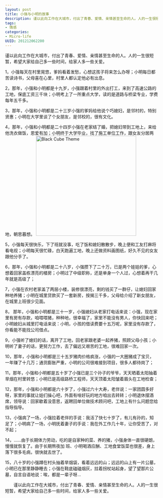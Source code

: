 ```yaml
---
layout: post
title: 小强与小明的故事
description: 谨以此向工作在大城市，付出了青春、爱情、亲情甚至生命的人。人的一生很短暂，希望大家给自己多一些时间，给家人多一些关爱。
tags: 
- 情感 
categories:
- Micro-life
UUID: 201212062200
---
```


谨以此向工作在大城市，付出了青春、爱情、亲情甚至生命的人。人的一生很短暂，希望大家给自己多一些时间，给家人多一些关爱。

1，小强每天在村里晃悠，爹妈看着发愁，心想这孩子将来怎么办呀；小明每日都苦读诗书，父母喜在心里，村里人都认定他必有出息。

2，那年，小强和小明都是十九岁，小强跟着村里的外出打工，来到了高速公路的工地，保底工资三千块；小明考上了一所重点大学，读的是道路与桥梁专业，学费每年五千多。

3，那年，小强和小明都是二十三岁小强的爹妈给他说个巧媳妇，是邻村的，特别贤惠；小明在大学里谈了个女朋友，是邻校的，很有文化。

4，那年，小强和小明都是二十四岁小强在老家结了婚，把媳妇带到工地上，来给他洗衣做饭，恩爱有加；小明终于大学毕业，找了施工单位工作，跟女友分居两地，朝思暮想。
<a href="{{site.url}}/media/pub/life/pub/feixiang.jpg" >
<img src="{{site.url}}/media/pub/life/pub/feixiang.jpg" alt="Black Cube Theme" class="img-right" width="330px" />
</a>

5，小强每天很快乐，下了班就没事，吃了饭和媳妇散散步，晚上便和工友打麻将看电视；小明每天很忙碌，白天跑遍工地，晚上还做资料画图纸，好久不见的女友跟他分手了。

6，那年，小强和小明都是二十八岁，小强攒下了二十万，已是两个娃娃的爹，心想着回家盖栋漂亮的楼房；小明过了中级职称，还是单身一个人过，心想着再干几年就是高级了；

7，小强在农村老家盖了两层小楼，装修很漂亮，剩的钱买了一群仔，让媳妇回家种地养猪；小明在城里贷款买了一套新房，按揭三千多，父母给介绍了新女朋友，在城里上班很少见面。

8， 那年，小强和小明都是三十一岁，小强媳妇从老家打电话来说：小强，现在家里有房有存款，咱喂喂猪，种种地，很幸福了，家里不能没有男人，你快回来吧；小明媳妇从城里打电话来说：小明，小孩的借读费要十五万呢，家里没有存款了，你看能不能找公司借点。

9，小强听了媳妇的话，离开了工地，回老家跟老婆一起养猪，照顾父母小孩；小明听了妻子的话，更努力工作，去了偏远又艰苦的工地，很难回家一次。

10，那年，小强和小明都是三十五岁猪肉价格疯涨，小强的一大圈猪成了宝贝，一年赚了十几万；通货膨胀严重，小明的公司很难接到项目，很多人都待岗了；

11，那年，小强和小明都是五十岁了小强已是三个孙子的爷爷，天天晒着太阳抽着旱烟在村里转悠；小明已是高级路桥工程师，天天顶着太阳皱着眉头在工地检查；

12，那年，小强和小明都是六十岁了，小强过六十大寿，老伴说：一家团圆多好呀，家里的事就让娃们操心吧，外面有啥好玩的地方咱出去转转；小明退休摆酒席，领导说：回家歇着没意思，返聘回单位做技术顾问吧，工地上有什么问题您给指导指导。

13，小强病了一场，小强拉着老伴的手说：我活了快七十岁了，有儿有孙的，知足了；小明病了一场，小明抚着妻子的手说：我在外工作几十年，让你受苦了，对不起；

14，……由于长期体力劳动，吃的是自家种的菜、养的猪，小强身体一直很硬朗，慢慢就恢复了。由于长期熬夜加 班、小明喝酒应酬、工地食堂饭菜也很差，身上落下很多毛病，很快就去世了。

15，八十岁的小强蹲在村头抽着旱烟袋，看着远远的山；远远的山上有一片公墓，小明已在那里静静睡去；小强在鞋底磕磕烟灰，拄着拐杖站起身，望了望那片公墓，自言自语地说：唉，都是一辈子呀…

  　　谨以此向工作在大城市，付出了青春、爱情、亲情甚至生命的人。人的一生很短暂，希望大家给自己多一些时间，给家人多一些关爱。
